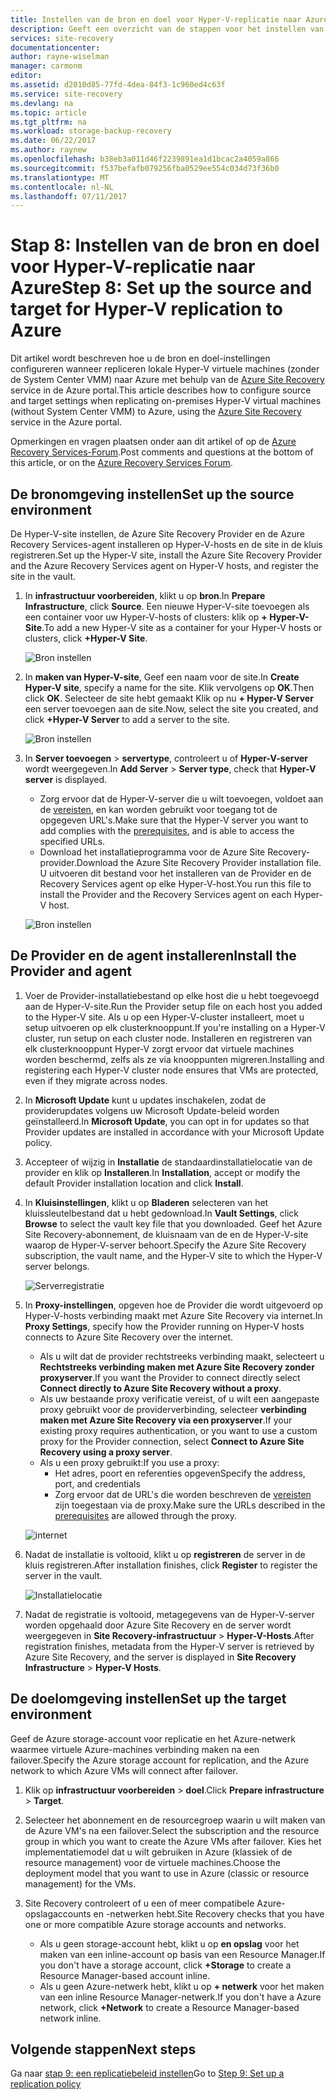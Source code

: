 ```yaml
---
title: Instellen van de bron en doel voor Hyper-V-replicatie naar Azure (zonder de System Center VMM) met Azure Site Recovery | Microsoft Docs
description: Geeft een overzicht van de stappen voor het instellen van de bron en doel-instellingen voor de replicatie van Hyper-V-machines naar Azure storage met Azure Site Recovery
services: site-recovery
documentationcenter: 
author: rayne-wiselman
manager: carmonm
editor: 
ms.assetid: d2010d85-77fd-4dea-84f3-1c960ed4c63f
ms.service: site-recovery
ms.devlang: na
ms.topic: article
ms.tgt_pltfrm: na
ms.workload: storage-backup-recovery
ms.date: 06/22/2017
ms.author: raynew
ms.openlocfilehash: b38eb3a011d46f2239891ea1d1bcac2a4059a866
ms.sourcegitcommit: f537befafb079256fba0529ee554c034d73f36b0
ms.translationtype: MT
ms.contentlocale: nl-NL
ms.lasthandoff: 07/11/2017
---
```

# <a name="step-8-set-up-the-source-and-target-for-hyper-v-replication-to-azure"></a><span data-ttu-id="59e59-103">Stap 8: Instellen van de bron en doel voor Hyper-V-replicatie naar Azure</span><span class="sxs-lookup"><span data-stu-id="59e59-103">Step 8: Set up the source and target for Hyper-V replication to Azure</span></span>

<span data-ttu-id="59e59-104">Dit artikel wordt beschreven hoe u de bron en doel-instellingen configureren wanneer repliceren lokale Hyper-V virtuele machines (zonder de System Center VMM) naar Azure met behulp van de [Azure Site Recovery](site-recovery-overview.md) service in de Azure portal.</span><span class="sxs-lookup"><span data-stu-id="59e59-104">This article describes how to configure source and target settings when replicating on-premises Hyper-V virtual machines (without System Center VMM) to Azure, using the [Azure Site Recovery](site-recovery-overview.md) service in the Azure portal.</span></span>

<span data-ttu-id="59e59-105">Opmerkingen en vragen plaatsen onder aan dit artikel of op de [Azure Recovery Services-Forum](https://social.msdn.microsoft.com/forums/azure/home?forum=hypervrecovmgr).</span><span class="sxs-lookup"><span data-stu-id="59e59-105">Post comments and questions at the bottom of this article, or on the [Azure Recovery Services Forum](https://social.msdn.microsoft.com/forums/azure/home?forum=hypervrecovmgr).</span></span>


## <a name="set-up-the-source-environment"></a><span data-ttu-id="59e59-106">De bronomgeving instellen</span><span class="sxs-lookup"><span data-stu-id="59e59-106">Set up the source environment</span></span>

<span data-ttu-id="59e59-107">De Hyper-V-site instellen, de Azure Site Recovery Provider en de Azure Recovery Services-agent installeren op Hyper-V-hosts en de site in de kluis registreren.</span><span class="sxs-lookup"><span data-stu-id="59e59-107">Set up the Hyper-V site, install the Azure Site Recovery Provider and the Azure Recovery Services agent on Hyper-V hosts, and register the site in the vault.</span></span>

1. <span data-ttu-id="59e59-108">In **infrastructuur voorbereiden**, klikt u op **bron**.</span><span class="sxs-lookup"><span data-stu-id="59e59-108">In **Prepare Infrastructure**, click **Source**.</span></span> <span data-ttu-id="59e59-109">Een nieuwe Hyper-V-site toevoegen als een container voor uw Hyper-V-hosts of clusters: klik op **+ Hyper-V-Site**.</span><span class="sxs-lookup"><span data-stu-id="59e59-109">To add a new Hyper-V site as a container for your Hyper-V hosts or clusters, click **+Hyper-V Site**.</span></span>

    ![Bron instellen](./media/hyper-v-site-walkthrough-source-target/set-source1.png)
2. <span data-ttu-id="59e59-111">In **maken van Hyper-V-site**, Geef een naam voor de site.</span><span class="sxs-lookup"><span data-stu-id="59e59-111">In **Create Hyper-V site**, specify a name for the site.</span></span> <span data-ttu-id="59e59-112">Klik vervolgens op **OK**.</span><span class="sxs-lookup"><span data-stu-id="59e59-112">Then click **OK**.</span></span> <span data-ttu-id="59e59-113">Selecteer de site hebt gemaakt Klik op nu **+ Hyper-V Server** een server toevoegen aan de site.</span><span class="sxs-lookup"><span data-stu-id="59e59-113">Now, select the site you created, and click **+Hyper-V Server** to add a server to the site.</span></span>

    ![Bron instellen](./media/hyper-v-site-walkthrough-source-target/set-source2.png)

3. <span data-ttu-id="59e59-115">In **Server toevoegen** > **servertype**, controleert u of **Hyper-V-server** wordt weergegeven.</span><span class="sxs-lookup"><span data-stu-id="59e59-115">In **Add Server** > **Server type**, check that **Hyper-V server** is displayed.</span></span>

    - <span data-ttu-id="59e59-116">Zorg ervoor dat de Hyper-V-server die u wilt toevoegen, voldoet aan de [vereisten](#on-premises-prerequisites), en kan worden gebruikt voor toegang tot de opgegeven URL's.</span><span class="sxs-lookup"><span data-stu-id="59e59-116">Make sure that the Hyper-V server you want to add complies with the [prerequisites](#on-premises-prerequisites), and is able to access the specified URLs.</span></span>
    - <span data-ttu-id="59e59-117">Download het installatieprogramma voor de Azure Site Recovery-provider.</span><span class="sxs-lookup"><span data-stu-id="59e59-117">Download the Azure Site Recovery Provider installation file.</span></span> <span data-ttu-id="59e59-118">U uitvoeren dit bestand voor het installeren van de Provider en de Recovery Services agent op elke Hyper-V-host.</span><span class="sxs-lookup"><span data-stu-id="59e59-118">You run this file to install the Provider and the Recovery Services agent on each Hyper-V host.</span></span>

    ![Bron instellen](./media/hyper-v-site-walkthrough-source-target/set-source3.png)


## <a name="install-the-provider-and-agent"></a><span data-ttu-id="59e59-120">De Provider en de agent installeren</span><span class="sxs-lookup"><span data-stu-id="59e59-120">Install the Provider and agent</span></span>

1. <span data-ttu-id="59e59-121">Voer de Provider-installatiebestand op elke host die u hebt toegevoegd aan de Hyper-V-site.</span><span class="sxs-lookup"><span data-stu-id="59e59-121">Run the Provider setup file on each host you added to the Hyper-V site.</span></span> <span data-ttu-id="59e59-122">Als u op een Hyper-V-cluster installeert, moet u setup uitvoeren op elk clusterknooppunt.</span><span class="sxs-lookup"><span data-stu-id="59e59-122">If you're installing on a Hyper-V cluster, run setup on each cluster node.</span></span> <span data-ttu-id="59e59-123">Installeren en registreren van elk clusterknooppunt Hyper-V zorgt ervoor dat virtuele machines worden beschermd, zelfs als ze via knooppunten migreren.</span><span class="sxs-lookup"><span data-stu-id="59e59-123">Installing and registering each Hyper-V cluster node ensures that VMs are protected, even if they migrate across nodes.</span></span>
2. <span data-ttu-id="59e59-124">In **Microsoft Update** kunt u updates inschakelen, zodat de providerupdates volgens uw Microsoft Update-beleid worden geïnstalleerd.</span><span class="sxs-lookup"><span data-stu-id="59e59-124">In **Microsoft Update**, you can opt in for updates so that Provider updates are installed in accordance with your Microsoft Update policy.</span></span>
3. <span data-ttu-id="59e59-125">Accepteer of wijzig in **Installatie** de standaardinstallatielocatie van de provider en klik op **Installeren**.</span><span class="sxs-lookup"><span data-stu-id="59e59-125">In **Installation**, accept or modify the default Provider installation location and click **Install**.</span></span>
4. <span data-ttu-id="59e59-126">In **Kluisinstellingen**, klikt u op **Bladeren** selecteren van het kluissleutelbestand dat u hebt gedownload.</span><span class="sxs-lookup"><span data-stu-id="59e59-126">In **Vault Settings**, click **Browse** to select the vault key file that you downloaded.</span></span> <span data-ttu-id="59e59-127">Geef het Azure Site Recovery-abonnement, de kluisnaam van de en de Hyper-V-site waarop de Hyper-V-server behoort.</span><span class="sxs-lookup"><span data-stu-id="59e59-127">Specify the Azure Site Recovery subscription, the vault name, and the Hyper-V site to which the Hyper-V server belongs.</span></span>

    ![Serverregistratie](./media/hyper-v-site-walkthrough-source-target/provider3.png)

5. <span data-ttu-id="59e59-129">In **Proxy-instellingen**, opgeven hoe de Provider die wordt uitgevoerd op Hyper-V-hosts verbinding maakt met Azure Site Recovery via internet.</span><span class="sxs-lookup"><span data-stu-id="59e59-129">In **Proxy Settings**, specify how the Provider running on Hyper-V hosts connects to Azure Site Recovery over the internet.</span></span>

    * <span data-ttu-id="59e59-130">Als u wilt dat de provider rechtstreeks verbinding maakt, selecteert u **Rechtstreeks verbinding maken met Azure Site Recovery zonder proxyserver**.</span><span class="sxs-lookup"><span data-stu-id="59e59-130">If you want the Provider to connect directly select **Connect directly to Azure Site Recovery without a proxy**.</span></span>
    * <span data-ttu-id="59e59-131">Als uw bestaande proxy verificatie vereist, of u wilt een aangepaste proxy gebruikt voor de providerverbinding, selecteer **verbinding maken met Azure Site Recovery via een proxyserver**.</span><span class="sxs-lookup"><span data-stu-id="59e59-131">If your existing proxy requires authentication, or you want to use a custom proxy for the Provider connection, select **Connect to Azure Site Recovery using a proxy server**.</span></span>
    * <span data-ttu-id="59e59-132">Als u een proxy gebruikt:</span><span class="sxs-lookup"><span data-stu-id="59e59-132">If you use a proxy:</span></span>
        - <span data-ttu-id="59e59-133">Het adres, poort en referenties opgeven</span><span class="sxs-lookup"><span data-stu-id="59e59-133">Specify the address, port, and credentials</span></span>
        - <span data-ttu-id="59e59-134">Zorg ervoor dat de URL's die worden beschreven de [vereisten](#prerequisites) zijn toegestaan via de proxy.</span><span class="sxs-lookup"><span data-stu-id="59e59-134">Make sure the URLs described in the [prerequisites](#prerequisites) are allowed through the proxy.</span></span>

    ![internet](./media/hyper-v-site-walkthrough-source-target/provider7.png)

6. <span data-ttu-id="59e59-136">Nadat de installatie is voltooid, klikt u op **registreren** de server in de kluis registreren.</span><span class="sxs-lookup"><span data-stu-id="59e59-136">After installation finishes, click **Register** to register the server in the vault.</span></span>

    ![Installatielocatie](./media/hyper-v-site-walkthrough-source-target/provider2.png)

7. <span data-ttu-id="59e59-138">Nadat de registratie is voltooid, metagegevens van de Hyper-V-server worden opgehaald door Azure Site Recovery en de server wordt weergegeven in **Site Recovery-infrastructuur** > **Hyper-V-Hosts**.</span><span class="sxs-lookup"><span data-stu-id="59e59-138">After registration finishes, metadata from the Hyper-V server is retrieved by Azure Site Recovery, and the server is displayed in **Site Recovery Infrastructure** > **Hyper-V Hosts**.</span></span>


## <a name="set-up-the-target-environment"></a><span data-ttu-id="59e59-139">De doelomgeving instellen</span><span class="sxs-lookup"><span data-stu-id="59e59-139">Set up the target environment</span></span>

<span data-ttu-id="59e59-140">Geef de Azure storage-account voor replicatie en het Azure-netwerk waarmee virtuele Azure-machines verbinding maken na een failover.</span><span class="sxs-lookup"><span data-stu-id="59e59-140">Specify the Azure storage account for replication, and the Azure network to which Azure VMs will connect after failover.</span></span>

1. <span data-ttu-id="59e59-141">Klik op **infrastructuur voorbereiden** > **doel**.</span><span class="sxs-lookup"><span data-stu-id="59e59-141">Click **Prepare infrastructure** > **Target**.</span></span>
2. <span data-ttu-id="59e59-142">Selecteer het abonnement en de resourcegroep waarin u wilt maken van de Azure VM's na een failover.</span><span class="sxs-lookup"><span data-stu-id="59e59-142">Select the subscription and the resource group in which you want to create the Azure VMs after failover.</span></span> <span data-ttu-id="59e59-143">Kies het implementatiemodel dat u wilt gebruiken in Azure (klassiek of de resource management) voor de virtuele machines.</span><span class="sxs-lookup"><span data-stu-id="59e59-143">Choose the deployment model that you want to use in Azure (classic or resource management) for the VMs.</span></span>

3. <span data-ttu-id="59e59-144">Site Recovery controleert of u een of meer compatibele Azure-opslagaccounts en -netwerken hebt.</span><span class="sxs-lookup"><span data-stu-id="59e59-144">Site Recovery checks that you have one or more compatible Azure storage accounts and networks.</span></span>

    - <span data-ttu-id="59e59-145">Als u geen storage-account hebt, klikt u op **en opslag** voor het maken van een inline-account op basis van een Resource Manager.</span><span class="sxs-lookup"><span data-stu-id="59e59-145">If you don't have a storage account, click **+Storage** to create a Resource Manager-based account inline.</span></span> 
    - <span data-ttu-id="59e59-146">Als u geen Azure-netwerk hebt, klikt u op **+ netwerk** voor het maken van een inline Resource Manager-netwerk.</span><span class="sxs-lookup"><span data-stu-id="59e59-146">If you don't have a Azure network, click **+Network** to create a Resource Manager-based network inline.</span></span>






## <a name="next-steps"></a><span data-ttu-id="59e59-147">Volgende stappen</span><span class="sxs-lookup"><span data-stu-id="59e59-147">Next steps</span></span>

<span data-ttu-id="59e59-148">Ga naar [stap 9: een replicatiebeleid instellen](hyper-v-site-walkthrough-replication.md)</span><span class="sxs-lookup"><span data-stu-id="59e59-148">Go to [Step 9: Set up a replication policy](hyper-v-site-walkthrough-replication.md)</span></span>
